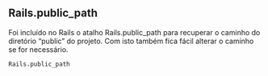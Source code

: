 ## Rails.public\_path

Foi incluído no Rails o atalho Rails.public\_path para recuperar o caminho do diretório “public” do projeto. Com isto também fica fácil alterar o caminho se for necessário.

	Rails.public_path
